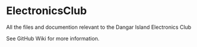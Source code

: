 # ElectronicsClub
All the files and documention relevant to the Dangar Island Electronics Club  

See GitHub Wiki for more information.
